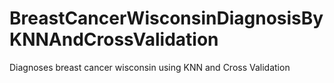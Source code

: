 # BreastCancerWisconsinDiagnosisByKNNAndCrossValidation
Diagnoses breast cancer wisconsin using KNN and Cross Validation
